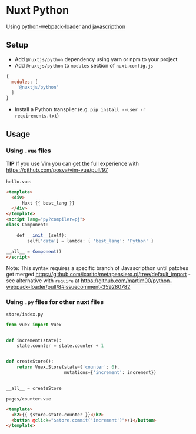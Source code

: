 # Nuxt Python
Using [python-webpack-loader](https://github.com/martim00/python-webpack-loader) and [javascripthon](https://github.com/metapensiero/metapensiero.pj)

## Setup 
- Add `@nuxtjs/python` dependency using yarn or npm to your project
- Add `@nuxtjs/python` to `modules` section of `nuxt.config.js`
```js
{
  modules: [
    '@nuxtjs/python'
  ]
}
```
- Install a Python transpiler (e.g. `pip install --user -r requirements.txt`)

## Usage

### Using `.vue` files
**TIP** If you use Vim you can get the full experience with https://github.com/posva/vim-vue/pull/97

`hello.vue`:
```html
<template>
  <div>
      Nuxt {{ best_lang }}
  </div>
</template>
<script lang="py?compiler=pj">
class Component:

    def __init__(self):
        self['data'] = lambda: { 'best_lang': 'Python' }

__all__ = Component()
</script>
```
Note: This syntax requires a specific branch of Javascripthon until patches get merged https://github.com/icarito/metapensiero.pj/tree/default_import - see alternative with `require` at https://github.com/martim00/python-webpack-loader/pull/8#issuecomment-359280782

### Using `.py` files for other nuxt files

`store/index.py`
```python
from vuex import Vuex


def increment(state):
    state.counter = state.counter + 1


def createStore():
    return Vuex.Store(state={'counter': 0},
                      mutations={'increment': increment})


__all__ = createStore
```

`pages/counter.vue`
```html
<template>
  <h2>{{ $store.state.counter }}</h2>
  <button @click="$store.commit('increment')">+1</button>
</template>
```
